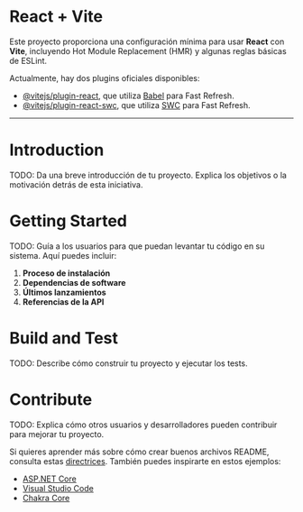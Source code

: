 # React + Vite

Este proyecto proporciona una configuración mínima para usar **React** con **Vite**, incluyendo Hot Module Replacement (HMR) y algunas reglas básicas de ESLint.

Actualmente, hay dos plugins oficiales disponibles:

- [@vitejs/plugin-react](https://github.com/vitejs/vite-plugin-react/blob/main/packages/plugin-react/README.md), que utiliza [Babel](https://babeljs.io/) para Fast Refresh.
- [@vitejs/plugin-react-swc](https://github.com/vitejs/vite-plugin-react-swc), que utiliza [SWC](https://swc.rs/) para Fast Refresh.

---

# Introduction

TODO: Da una breve introducción de tu proyecto. Explica los objetivos o la motivación detrás de esta iniciativa.

# Getting Started

TODO: Guía a los usuarios para que puedan levantar tu código en su sistema. Aquí puedes incluir:
1. **Proceso de instalación**  
2. **Dependencias de software**  
3. **Últimos lanzamientos**  
4. **Referencias de la API**

# Build and Test

TODO: Describe cómo construir tu proyecto y ejecutar los tests.

# Contribute

TODO: Explica cómo otros usuarios y desarrolladores pueden contribuir para mejorar tu proyecto.

Si quieres aprender más sobre cómo crear buenos archivos README, consulta estas [directrices](https://docs.microsoft.com/en-us/azure/devops/repos/git/create-a-readme?view=azure-devops). También puedes inspirarte en estos ejemplos:
- [ASP.NET Core](https://github.com/aspnet/Home)
- [Visual Studio Code](https://github.com/Microsoft/vscode)
- [Chakra Core](https://github.com/Microsoft/ChakraCore)
